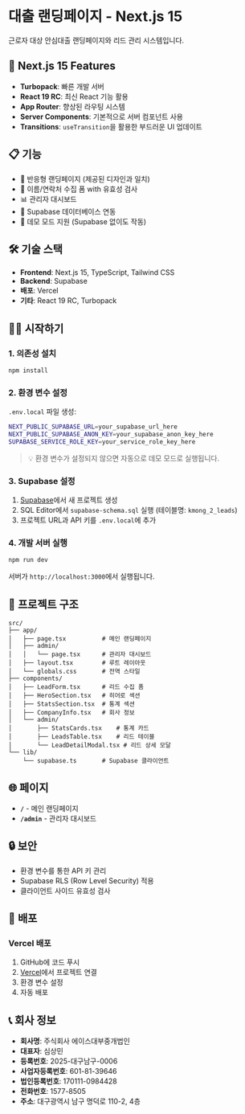 # 대출 랜딩페이지 - Next.js 15

근로자 대상 안심대출 랜딩페이지와 리드 관리 시스템입니다.

## 🚀 Next.js 15 Features

- **Turbopack**: 빠른 개발 서버
- **React 19 RC**: 최신 React 기능 활용
- **App Router**: 향상된 라우팅 시스템
- **Server Components**: 기본적으로 서버 컴포넌트 사용
- **Transitions**: `useTransition`을 활용한 부드러운 UI 업데이트

## 📋 기능

- 🎨 반응형 랜딩페이지 (제공된 디자인과 일치)
- 📝 이름/연락처 수집 폼 with 유효성 검사
- 📊 관리자 대시보드
- 💾 Supabase 데이터베이스 연동
- 🎯 데모 모드 지원 (Supabase 없이도 작동)

## 🛠 기술 스택

- **Frontend**: Next.js 15, TypeScript, Tailwind CSS
- **Backend**: Supabase
- **배포**: Vercel
- **기타**: React 19 RC, Turbopack

## 🏃‍♂️ 시작하기

### 1. 의존성 설치

```bash
npm install
```

### 2. 환경 변수 설정

`.env.local` 파일 생성:

```bash
NEXT_PUBLIC_SUPABASE_URL=your_supabase_url_here
NEXT_PUBLIC_SUPABASE_ANON_KEY=your_supabase_anon_key_here
SUPABASE_SERVICE_ROLE_KEY=your_service_role_key_here
```

> 💡 환경 변수가 설정되지 않으면 자동으로 데모 모드로 실행됩니다.

### 3. Supabase 설정

1. [Supabase](https://supabase.com)에서 새 프로젝트 생성
2. SQL Editor에서 `supabase-schema.sql` 실행 (테이블명: `kmong_2_leads`)
3. 프로젝트 URL과 API 키를 `.env.local`에 추가

### 4. 개발 서버 실행

```bash
npm run dev
```

서버가 `http://localhost:3000`에서 실행됩니다.

## 📁 프로젝트 구조

```
src/
├── app/
│   ├── page.tsx          # 메인 랜딩페이지
│   ├── admin/
│   │   └── page.tsx      # 관리자 대시보드
│   ├── layout.tsx        # 루트 레이아웃
│   └── globals.css       # 전역 스타일
├── components/
│   ├── LeadForm.tsx      # 리드 수집 폼
│   ├── HeroSection.tsx   # 히어로 섹션
│   ├── StatsSection.tsx  # 통계 섹션
│   ├── CompanyInfo.tsx   # 회사 정보
│   └── admin/
│       ├── StatsCards.tsx    # 통계 카드
│       ├── LeadsTable.tsx    # 리드 테이블
│       └── LeadDetailModal.tsx # 리드 상세 모달
└── lib/
    └── supabase.ts       # Supabase 클라이언트
```

## 🌐 페이지

- **`/`** - 메인 랜딩페이지
- **`/admin`** - 관리자 대시보드

## 🔒 보안

- 환경 변수를 통한 API 키 관리
- Supabase RLS (Row Level Security) 적용
- 클라이언트 사이드 유효성 검사

## 🚀 배포

### Vercel 배포

1. GitHub에 코드 푸시
2. [Vercel](https://vercel.com)에서 프로젝트 연결
3. 환경 변수 설정
4. 자동 배포

## 📞 회사 정보

- **회사명**: 주식회사 에이스대부중개법인
- **대표자**: 심상민
- **등록번호**: 2025-대구남구-0006
- **사업자등록번호**: 601-81-39646
- **법인등록번호**: 170111-0984428
- **전화번호**: 1577-8505
- **주소**: 대구광역시 남구 명덕로 110-2, 4층